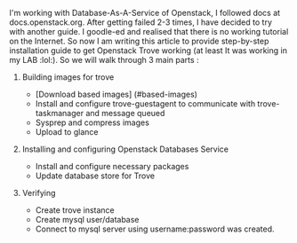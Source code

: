 I'm working with Database-As-A-Service of Openstack, I followed docs at docs.openstack.org. After getting failed 2-3 times, I have decided to try with another guide. I goodle-ed and realised that there is no working tutorial on the Internet. So now I am writing this article to provide step-by-step installation guide to get Openstack Trove working (at least It was working in my LAB :lol:). So we will walk through 3 main parts :

1. Building images for trove
	- [Download based images] (#based-images)
	- Install and configure trove-guestagent to communicate with trove-taskmanager and message queued
	- Sysprep and compress images
	- Upload to glance
	
2. Installing and configuring Openstack Databases Service
	- Install and configure necessary packages
	- Update database store for Trove

3. Verifying
	- Create trove instance
	- Create mysql user/database
	- Connect to mysql server using username:password was created.

<a name="based-images"></a>

